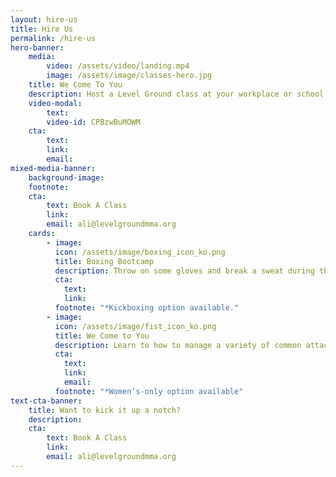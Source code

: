 ```yaml
---
layout: hire-us
title: Hire Us
permalink: /hire-us
hero-banner:
    media:
        video: /assets/video/landing.mp4
        image: /assets/image/classes-hero.jpg
    title: We Come To You
    description: Host a Level Ground class at your workplace or school.  We provide invigorating workshops that will leave your group empowered and connected to one another. 
    video-modal:
        text:
        video-id: CPBzwBuMOWM
    cta:
        text: 
        link:  
        email:
mixed-media-banner:
    background-image:
    footnote: 
    cta:
        text: Book A Class
        link: 
        email: ali@levelgroundmma.org
    cards:
        - image:
          icon: /assets/image/boxing_icon_ko.png
          title: Boxing Bootcamp
          description: Throw on some gloves and break a sweat during this fun, rigorous Bootcamp.  Participants of any fitness level will learn the basics of boxing and enjoy a dynamic conditioning workout.
          cta:
            text: 
            link: 
          footnote: "*Kickboxing option available."
        - image:
          icon: /assets/image/fist_icon_ko.png
          title: We Come to You
          description: Learn to how to manage a variety of common attack scenarios!  Our instructors lay down a foundation of defensive techniques and counter attacks that build off of one another so that participants are empowered to take control of any situation.
          cta:
            text:
            link:
            email: 
          footnote: "*Women’s-only option available"
text-cta-banner:
    title: Want to kick it up a notch?
    description: 
    cta:
        text: Book A Class
        link: 
        email: ali@levelgroundmma.org
---
```

